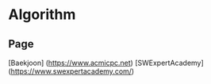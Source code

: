 # Algorithm

## Page
[Baekjoon] (https://www.acmicpc.net)
[SWExpertAcademy] (https://www.swexpertacademy.com/)
